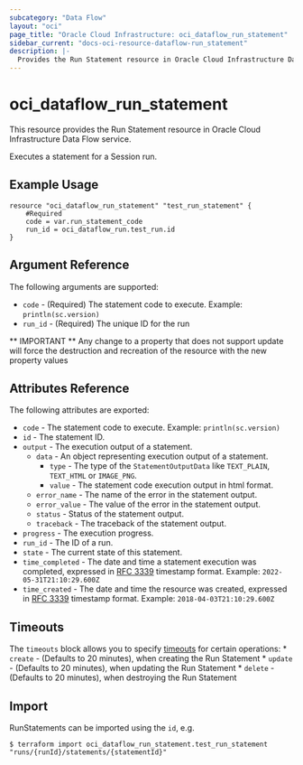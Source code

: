 ```yaml
---
subcategory: "Data Flow"
layout: "oci"
page_title: "Oracle Cloud Infrastructure: oci_dataflow_run_statement"
sidebar_current: "docs-oci-resource-dataflow-run_statement"
description: |-
  Provides the Run Statement resource in Oracle Cloud Infrastructure Data Flow service
---
```


# oci_dataflow_run_statement
This resource provides the Run Statement resource in Oracle Cloud Infrastructure Data Flow service.

Executes a statement for a Session run.


## Example Usage

```hcl
resource "oci_dataflow_run_statement" "test_run_statement" {
	#Required
	code = var.run_statement_code
	run_id = oci_dataflow_run.test_run.id
}
```

## Argument Reference

The following arguments are supported:

* `code` - (Required) The statement code to execute. Example: `println(sc.version)` 
* `run_id` - (Required) The unique ID for the run 


** IMPORTANT **
Any change to a property that does not support update will force the destruction and recreation of the resource with the new property values

## Attributes Reference

The following attributes are exported:

* `code` - The statement code to execute. Example: `println(sc.version)` 
* `id` - The statement ID. 
* `output` - The execution output of a statement. 
	* `data` - An object representing execution output of a statement. 
		* `type` - The type of the `StatementOutputData` like `TEXT_PLAIN`, `TEXT_HTML` or `IMAGE_PNG`. 
		* `value` - The statement code execution output in html format. 
	* `error_name` - The name of the error in the statement output. 
	* `error_value` - The value of the error in the statement output. 
	* `status` - Status of the statement output. 
	* `traceback` - The traceback of the statement output. 
* `progress` - The execution progress. 
* `run_id` - The ID of a run. 
* `state` - The current state of this statement. 
* `time_completed` - The date and time a statement execution was completed, expressed in [RFC 3339](https://tools.ietf.org/html/rfc3339) timestamp format. Example: `2022-05-31T21:10:29.600Z` 
* `time_created` - The date and time the resource was created, expressed in [RFC 3339](https://tools.ietf.org/html/rfc3339) timestamp format. Example: `2018-04-03T21:10:29.600Z` 

## Timeouts

The `timeouts` block allows you to specify [timeouts](https://registry.terraform.io/providers/oracle/oci/latest/docs/guides/changing_timeouts) for certain operations:
	* `create` - (Defaults to 20 minutes), when creating the Run Statement
	* `update` - (Defaults to 20 minutes), when updating the Run Statement
	* `delete` - (Defaults to 20 minutes), when destroying the Run Statement


## Import

RunStatements can be imported using the `id`, e.g.

```
$ terraform import oci_dataflow_run_statement.test_run_statement "runs/{runId}/statements/{statementId}" 
```


